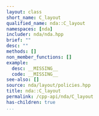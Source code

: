 ```yaml
---
layout: class
short_name: C_layout
qualified_name: nda::C_layout
namespaces: [nda]
includer: nda/nda.hpp
brief: ""
desc: ""
methods: []
non_member_functions: []
example:
  desc: __MISSING__
  code: __MISSING__
see-also: []
source: nda/layout/policies.hpp
title: nda::C_layout
permalink: /cpp-api/nda/C_layout
has-children: true
...
```


